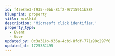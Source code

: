 ```yaml
---
id: f45e84e3-f935-40bb-81f2-97715911b889
blueprint: property
title: msclkid
description: 'Microsoft click identifier.'
property_type:
  - Event
  - User
updated_by: 0c3a318b-936a-4cbd-8fdf-771a90c297f0
updated_at: 1725387495
---
```

